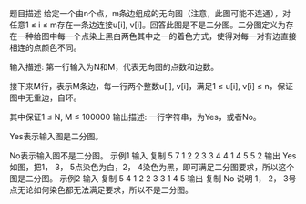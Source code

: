 题目描述
给定一个由n个点，m条边组成的无向图（注意，此图可能不连通），对任意1 ≤ i ≤ m存在一条边连接u[i], v[i]。回答此图是不是二分图。二分图定义为存在一种给图中每一个点染上黑白两色其中之一的着色方式，使得对每一对有边直接相连的点颜色不同。 

输入描述:
第一行输入为N和M，代表无向图的点数和边数。

接下来M行，表示M条边，每一行两个整数u[i], v[i]，满足1 ≤ u[i], v[i] ≤ n，保证图中无重边，自环。

其中保证1 ≤ N, M ≤ 100000
输出描述:
一行字符串，为Yes，或者No。

Yes表示输入图是二分图。

No表示输入图不是二分图。
示例1
输入
复制
5 7
1 2
2 3
3 4
4 1
4 5
5 2
输出
Yes
如图，把1， 3， 5点染色为白，2， 4染色为黑，即可满足二分图要求，所以这个图是二分图。
示例2
输入
复制
5 4
1 2
2 3
3 1
4 5
输出
复制
No
说明
1， 2， 3号点无论如何染色都无法满足要求，所以不是二分图。